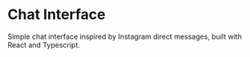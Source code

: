 # Chat Interface

Simple chat interface inspired by Instagram direct messages, built with React and Typescript.
